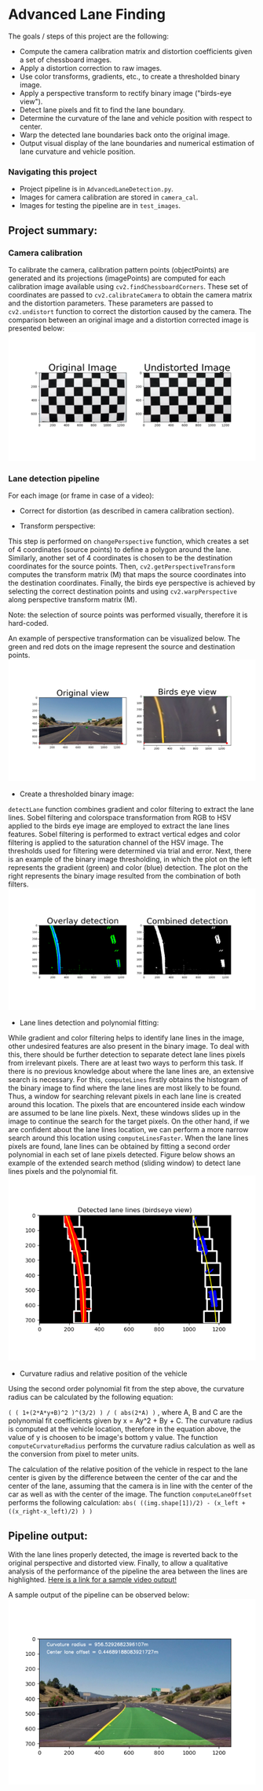 # Advanced Lane Finding
The goals / steps of this project are the following:

* Compute the camera calibration matrix and distortion coefficients given a set of chessboard images.
* Apply a distortion correction to raw images.
* Use color transforms, gradients, etc., to create a thresholded binary image.
* Apply a perspective transform to rectify binary image ("birds-eye view").
* Detect lane pixels and fit to find the lane boundary.
* Determine the curvature of the lane and vehicle position with respect to center.
* Warp the detected lane boundaries back onto the original image.
* Output visual display of the lane boundaries and numerical estimation of lane curvature and vehicle position.

### Navigating this project
* Project pipeline  is in `AdvancedLaneDetection.py`.
* Images for camera calibration are stored in `camera_cal`. 
* Images for testing the pipeline are in `test_images`.

## Project summary:

### Camera calibration
To calibrate the camera, calibration pattern points (objectPoints) are generated and its projections (imagePoints) are computed for each calibration image available  using `cv2.findChessboardCorners`.
These set of coordinates are passed to `cv2.calibrateCamera` to obtain the camera matrix and the distortion parameters. These parameters are passed to `cv2.undistort` function to correct the distortion caused by the camera.
The comparison between an original image and a distortion corrected image is presented below:
![](AdvancedLaneDetection/readme_images/camera_calibration.png)

### Lane detection pipeline
For each image (or frame in case of a video):

* Correct for distortion (as described in camera calibration section).

* Transform perspective:

This step is performed on `changePerspective` function, which creates a set of 4 coordinates (source points) to define a polygon around the lane. Similarly, another set of 4 coordinates is chosen to be the destination coordinates for the source points. Then, `cv2.getPerspectiveTransform` computes the transform matrix (M) that maps the source coordinates into the destination coordinates.
Finally, the birds eye perspective is achieved by selecting the correct destination points and using `cv2.warpPerspective` along perspective transform matrix (M).

Note: the selection of source points was performed visually, therefore it is hard-coded.

An example of perspective transformation can be visualized below. The green and red dots on the image represent the source and destination points.
![](AdvancedLaneDetection/readme_images/perspective_transform.png)

* Create a thresholded binary image:

`detectLane` function combines gradient and color filtering to extract the lane lines. Sobel filtering and colorspace transformation from RGB to HSV applied to the birds eye image are employed to extract the lane lines features.
Sobel filtering is performed to extract vertical edges and color filtering is applied to the saturation channel of the HSV image. The thresholds used for filtering were determined via trial and error.
Next, there is an example of the binary image thresholding, in which the plot on the left represents the gradient (green) and color (blue) detection. The plot on the right represents the binary image resulted from the combination of both filters.
![](AdvancedLaneDetection/readme_images/binary.png)

* Lane lines detection and polynomial fitting:

While gradient and color filtering helps to identify lane lines in the image, other undesired features are also present in the binary image. To deal with this, there should be further detection to separate detect lane lines pixels from irrelevant pixels.
There are at least two ways to perform this task. If there is no previous knowledge about where the lane lines are, an extensive search is necessary. For this, `computeLines` firstly obtains the histogram of the binary image to find where the lane lines are most likely to be found. Thus, a window for searching relevant pixels in each lane line is created around this location. The pixels that are encountered inside each window are assumed to be lane line pixels. Next, these windows slides up in the image to continue the search for the target pixels.
On the other hand, if we are confident about the lane lines location, we can perform a more narrow search around this location using `computeLinesFaster`.
When the lane lines pixels are found, lane lines can be obtained by fitting a second order polynomial in each set of lane pixels detected. Figure below shows an example of the extended search method (sliding window) to detect lane lines pixels and the polynomial fit.
![](AdvancedLaneDetection/readme_images/slidding_window.png)

* Curvature radius and relative position of the vehicle

Using the second order polynomial fit from the step above, the curvature radius can be calculated by the following equation:

`( ( 1+(2*A*y+B)^2 )^(3/2) ) / ( abs(2*A) )` , where A, B and C are the polynomial fit coefficients given by x = Ay^2 + By + C. 
The curvature radius is computed at the vehicle location, therefore in the equation above, the value of y is choosen to be image's bottom y value.
The function `computeCurvatureRadius` performs the curvature radius calculation as well as the conversion from pixel to meter units.

The calculation of the relative position of the vehicle in respect to the lane center is given by the difference between the center of the car and the center of the lane, assuming that the camera is in line with the center of the car as well as with the center of the image. The function `computeLaneOffset` performs the following calculation:
`abs( ((img.shape[1])/2) - (x_left + ((x_right-x_left)/2) ) )`

## Pipeline output:
With the lane lines properly detected, the image is reverted back to the original perspective and distorted view. Finally, to allow a qualitative analysis of the performance of the pipeline the area between the lines are highlighted. [Here is a link for a sample video output!](https://www.youtube.com/watch?v=HEGLcaYZbgk)

A sample output of the pipeline can be observed below:
![](AdvancedLaneDetection/readme_images/final_image.png)

